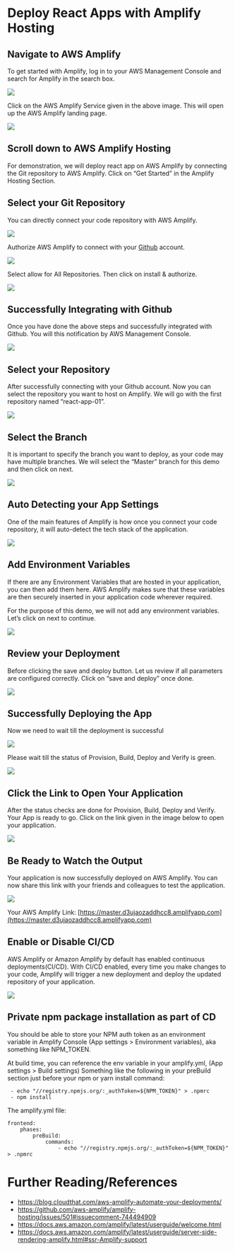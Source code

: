 # Deploy React Apps with Amplify Hosting

## Navigate to AWS Amplify

To get started with Amplify, log in to your AWS Management Console and search for Amplify in the search box.

[![](https://d5q4akjun1yjt.cloudfront.net/assets/image-01-300x163.png)](https://d5q4akjun1yjt.cloudfront.net/assets/image-01.png)

Click on the AWS Amplify Service given in the above image. This will open up the AWS Amplify landing page.

[![](https://d5q4akjun1yjt.cloudfront.net/assets/image-02-300x163.png)](https://d5q4akjun1yjt.cloudfront.net/assets/image-02.png)

## Scroll down to AWS Amplify Hosting

For demonstration, we will deploy react app on AWS Amplify by connecting the Git repository to AWS Amplify. Click on “Get Started” in the Amplify Hosting Section.

## Select your Git Repository

You can directly connect your code repository with AWS Amplify.

[![](https://d5q4akjun1yjt.cloudfront.net/assets/image-03-300x163.png)](https://d5q4akjun1yjt.cloudfront.net/assets/image-03.png)

Authorize AWS Amplify to connect with your [Github](https://blog.cloudthat.com/automate-terraform-modules-with-github-actions-as-infrastructure/) account.

[![](https://d5q4akjun1yjt.cloudfront.net/assets/image-04-300x164.png)](https://d5q4akjun1yjt.cloudfront.net/assets/image-04.png)

Select allow for All Repositories. Then click on install & authorize.

[![](https://d5q4akjun1yjt.cloudfront.net/assets/image-05-300x164.png)](https://d5q4akjun1yjt.cloudfront.net/assets/image-05.png)

## Successfully Integrating with Github

Once you have done the above steps and successfully integrated with Github. You will this notification by AWS Management Console.

[![](https://d5q4akjun1yjt.cloudfront.net/assets/image-06-300x164.png)](https://d5q4akjun1yjt.cloudfront.net/assets/image-06.png)

## Select your Repository

After successfully connecting with your Github account. Now you can select the repository you want to host on Amplify. We will go with the first repository named “react-app-01”.

[![](https://d5q4akjun1yjt.cloudfront.net/assets/image-07-002-300x105.png)](https://d5q4akjun1yjt.cloudfront.net/assets/image-07-002.png)

## Select the Branch

It is important to specify the branch you want to deploy, as your code may have multiple branches. We will select the “Master” branch for this demo and then click on next.

[![](https://d5q4akjun1yjt.cloudfront.net/assets/image-08-300x163.png)](https://d5q4akjun1yjt.cloudfront.net/assets/image-08.png)

## Auto Detecting your App Settings

One of the main features of Amplify is how once you connect your code repository, it will auto-detect the tech stack of the application.

[![](https://d5q4akjun1yjt.cloudfront.net/assets/image-09-300x163.png)](https://d5q4akjun1yjt.cloudfront.net/assets/image-09.png)

## Add Environment Variables

If there are any Environment Variables that are hosted in your application, you can then add them here. AWS Amplify makes sure that these variables are then securely inserted in your application code wherever required.

For the purpose of this demo, we will not add any environment variables. Let’s click on next to continue.

[![](https://d5q4akjun1yjt.cloudfront.net/assets/image-10-300x162.png)](https://d5q4akjun1yjt.cloudfront.net/assets/image-10.png)

## Review your Deployment

Before clicking the save and deploy button. Let us review if all parameters are configured correctly. Click on “save and deploy” once done.

[![](https://d5q4akjun1yjt.cloudfront.net/assets/image-11-300x163.png)](https://d5q4akjun1yjt.cloudfront.net/assets/image-11.png)

## Successfully Deploying the App

Now we need to wait till the deployment is successful

[![](https://d5q4akjun1yjt.cloudfront.net/assets/image-12-300x163.png)](https://d5q4akjun1yjt.cloudfront.net/assets/image-12.png)

Please wait till the status of Provision, Build, Deploy and Verify is green.

[![](https://d5q4akjun1yjt.cloudfront.net/assets/image-13-300x146.png)](https://d5q4akjun1yjt.cloudfront.net/assets/image-13.png)

## Click the Link to Open Your Application

After the status checks are done for Provision, Build, Deploy and Verify. Your App is ready to go. Click on the link given in the image below to open your application.

[![](https://d5q4akjun1yjt.cloudfront.net/assets/image-15-300x123.png)](https://d5q4akjun1yjt.cloudfront.net/assets/image-15.png)

## Be Ready to Watch the Output

Your application is now successfully deployed on AWS Amplify. You can now share this link with your friends and colleagues to test the application.

[![](https://d5q4akjun1yjt.cloudfront.net/assets/image-151-300x123.png)](https://d5q4akjun1yjt.cloudfront.net/assets/image-151.png)

Your AWS Amplify Link: [https://master.d3ujaozaddhcc8.amplifyapp.com](https://master.d3ujaozaddhcc8.amplifyapp.com)

## Enable or Disable CI/CD

AWS Amplify or Amazon Amplify by default has enabled continuous deployments(CI/CD). With CI/CD enabled, every time you make changes to your code, Amplify will trigger a new deployment and deploy the updated repository of your application.

[![](https://d5q4akjun1yjt.cloudfront.net/assets/image-16-300x128.png)](https://d5q4akjun1yjt.cloudfront.net/assets/image-16.png)

## Private npm package installation as part of CD

You should be able to store your NPM auth token as an environment variable in Amplify Console (App settings > Environment variables), aka something like NPM_TOKEN.

At build time, you can reference the env variable in your amplify.yml, (App settings > Build settings) Something like the following in your preBuild section just before your npm or yarn install command:

```
 - echo "//registry.npmjs.org/:_authToken=${NPM_TOKEN}" > .npmrc
 - npm install

```

The amplify.yml file:

```
frontend:
    phases:
        preBuild:
            commands:
                - echo "//registry.npmjs.org/:_authToken=${NPM_TOKEN}" > .npmrc
```

# Further Reading/References

- https://blog.cloudthat.com/aws-amplify-automate-your-deployments/
- https://github.com/aws-amplify/amplify-hosting/issues/501#issuecomment-744494909
- https://docs.aws.amazon.com/amplify/latest/userguide/welcome.html
- https://docs.aws.amazon.com/amplify/latest/userguide/server-side-rendering-amplify.html#ssr-Amplify-support
